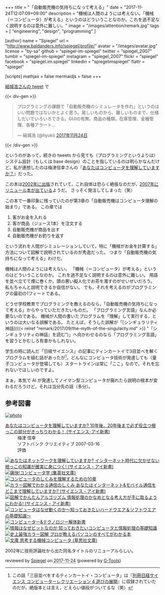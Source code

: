 +++
title = "「自動販売機の気持ちになって考える」"
date =  "2017-11-24T12:07:09+09:00"
description = "機械は人間のようには考えない。「機械（＝コンピュータ）が考える」というのはどういうことなのか。これを過不足なく説明するのは意外に難しい。"
image = "/images/attention/remark.jpg"
tags        = [ "engineering", "design", "programming" ]

[author]
  name      = "Spiegel"
  url       = "http://www.baldanders.info/spiegel/profile/"
  avatar    = "/images/avatar.jpg"
  license   = "by-sa"
  github    = "spiegel-im-spiegel"
  twitter   = "spiegel_2007"
  tumblr    = "spiegel-im-spiegel"
  instagram = "spiegel_2007"
  flickr    = "spiegel"
  facebook  = "spiegel.im.spiegel"
  linkedin  = "spiegelimspiegel"
  flattr    = "spiegel"

[scripts]
  mathjax = false
  mermaidjs = false
+++

[結城浩さんの tweet](https://twitter.com/hyuki/status/933850105614032897) で

{{< div-gen >}}
<blockquote class="twitter-tweet" data-lang="ja"><p lang="ja" dir="ltr">プログラミングの課題で「自動販売機のシミュレータを作れ」というのはいい問題ではないかとよく思う。易しいものから、難しいものまで、仕様しだいでいろいろできる。GUIの有無、商品の種類、在庫管理、金種管理、各種アラート…</p>&mdash; 結城浩 (@hyuki) <a href="https://twitter.com/hyuki/status/933850105614032897?ref_src=twsrc%5Etfw">2017年11月24日</a></blockquote>
{{< /div-gen >}}

というのがあって，続きの tweets から見ても（プログラミングというよりは）システム設計（もしくは base design）のことを指しているのは明らかなんだけど，私が連想したのは梅津信幸さんの『[あなたはコンピュータを理解していますか？](http://www.amazon.co.jp/exec/obidos/ASIN/4774116009/baldandersinf-22/)』だった。

この本は[2002年に出版](http://www.baldanders.info/spiegel/log/nikki-s/200211.html#1706)されていて，これ自体は恐らく絶版なのだが，[2007年にリニュール本が出ている](http://www.amazon.co.jp/exec/obidos/ASIN/4797339497/baldandersinf-22/)ようだ。
さっそく発注してしまった（笑）

この本で一番印象に残っていたのが第3章の「自動販売機はコンピュータ理解の始まり」である。
この章では

1. 客がお金を入れる
1. 客が商品（ジュース1本）を注文する
1. 自動販売機が商品を出す
1. 自動販売機がお釣りを返す

という流れを人間がシミュレーションしていて，特に「機械がお金を計算する」方法について図解で説明されているのが秀逸だった。
つまり「自動販売機の気持ちになって考える」わけだ。

機械は人間のようには考えない。
「機械（＝コンピュータ）が考える」というのはどういうことなのか。
これを過不足なく説明するのは意外に難しい。
用語を並べ立てて煙に巻くか，頭の悪い擬人化でお茶を濁すのがせいぜいだろう。
私もちゃんと説明できるか自信がない。
でも，それを考えるのがプログラミングの最初の1フィートである。

どうせ学校教育でプログラミングを教えるのなら，「自動販売機の気持ちになって考える」からやっていただきたいものだ。
「プログラミング言語」なんか必要ないのである。
機械が人間の書いたプログラムを「理解」して実行する，というのは大いなる誤解である。
たとえば，そうした誤解が「[シンギュラリティ神話]({{< relref "remark/2017/09/the-myth-of-the-singularity.md" >}} "『シンギュラリティの神話』を読む")」へ向かわせるのなら「プログラミング言語」を習うとかむしろ有害かもしれない。

学生の時に読んだ「日経サイエンス」の記事にティンカートイで3目並べを解くプログラムを組む話があったが[^ttc1]，どんなにコンピュータ技術が発達しても（量子コンピュータが登場しても）スタートラインは常に「ここ」なので，それを忘れないでほしいのですよ。

[^ttc1]: この話「三目並べをするティンカートイ・コンピュータ」は『[別冊日経サイエンス コンピューターレクリエーション 4 遊びの展開](http://www.amazon.co.jp/exec/obidos/ASIN/4532511135/baldandersinf-22/)』に収録されていたのだが，絶版本とは言え，どえらい値段がついてるな（笑）

まぁ，本気で AI が発達してノイマン型コンピュータが廃れたら説明の根本が変わるだろうけど，それは当分先の話（多分）。

## 参考図書

<div class="hreview" ><a class="item url" href="http://www.amazon.co.jp/exec/obidos/ASIN/4797339497/baldandersinf-22/"><img src="https://images-fe.ssl-images-amazon.com/images/I/51W3fP3Q%2BtL._SL160_.jpg" alt="photo" class="photo"  /></a><dl ><dt class="fn"><a class="item url" href="http://www.amazon.co.jp/exec/obidos/ASIN/4797339497/baldandersinf-22/">あなたはコンピュータを理解していますか? 10年後、20年後まで必ず役立つ根っこの部分がきっちりわかる！ (サイエンス･アイ新書)</a></dt><dd>梅津 信幸 </dd><dd>ソフトバンク クリエイティブ 2007-03-16</dd><dd>評価<abbr class="rating" title="4"><img src="http://g-images.amazon.com/images/G/01/detail/stars-4-0.gif" alt="" /></abbr> </dd></dl><p class="similar"><a href="http://www.amazon.co.jp/exec/obidos/ASIN/4797354690/baldandersinf-22/" target="_top"><img src="http://images.amazon.com/images/P/4797354690.09._SCTHUMBZZZ_.jpg"  alt="あなたはネットワークを理解していますか? インターネット時代に欠かせない根っこの知識が確実に身につく! (サイエンス・アイ新書)"  /></a> <a href="http://www.amazon.co.jp/exec/obidos/ASIN/4087474283/baldandersinf-22/" target="_top"><img src="http://images.amazon.com/images/P/4087474283.09._SCTHUMBZZZ_.jpg"  alt="痛快!コンピュータ学 (集英社文庫)"  /></a> <a href="http://www.amazon.co.jp/exec/obidos/ASIN/4774124222/baldandersinf-22/" target="_top"><img src="http://images.amazon.com/images/P/4774124222.09._SCTHUMBZZZ_.jpg"  alt="コンピュータのしくみを理解するための10章"  /></a> <a href="http://www.amazon.co.jp/exec/obidos/ASIN/4797348747/baldandersinf-22/" target="_top"><img src="http://images.amazon.com/images/P/4797348747.09._SCTHUMBZZZ_.jpg"  alt="カラー図解でわかる通信のしくみ あなたはインターネット&モバイル通信をどこまで理解していますか? (サイエンス・アイ新書)"  /></a> <a href="http://www.amazon.co.jp/exec/obidos/ASIN/4797370939/baldandersinf-22/" target="_top"><img src="http://images.amazon.com/images/P/4797370939.09._SCTHUMBZZZ_.jpg"  alt="図解でかんたんアルゴリズム 情報処理のかなめとなる考え方が手に取るようにわかる! (サイエンス・アイ新書)"  /></a> <a href="http://www.amazon.co.jp/exec/obidos/ASIN/4822281655/baldandersinf-22/" target="_top"><img src="http://images.amazon.com/images/P/4822281655.09._SCTHUMBZZZ_.jpg"  alt="コンピュータはなぜ動くのか～知っておきたいハードウエア＆ソフトウエアの基礎知識～"  /></a> <a href="http://www.amazon.co.jp/exec/obidos/ASIN/4797384298/baldandersinf-22/" target="_top"><img src="http://images.amazon.com/images/P/4797384298.09._SCTHUMBZZZ_.jpg"  alt="コンピューター&テクノロジー解体新書"  /></a> <a href="http://www.amazon.co.jp/exec/obidos/ASIN/4822282708/baldandersinf-22/" target="_top"><img src="http://images.amazon.com/images/P/4822282708.09._SCTHUMBZZZ_.jpg"  alt="情報はなぜビットなのか 知っておきたいコンピュータと情報処理の基礎知識"  /></a> <a href="http://www.amazon.co.jp/exec/obidos/ASIN/4816352481/baldandersinf-22/" target="_top"><img src="http://images.amazon.com/images/P/4816352481.09._SCTHUMBZZZ_.jpg"  alt="史上最強カラー図解 プロが教えるパソコンのすべてがわかる本"  /></a> <a href="http://www.amazon.co.jp/exec/obidos/ASIN/4794220588/baldandersinf-22/" target="_top"><img src="http://images.amazon.com/images/P/4794220588.09._SCTHUMBZZZ_.jpg"  alt="文庫 思考する機械コンピュータ (草思社文庫)"  /></a> </p>
<p class="description">2002年に技術評論社から出た同名タイトルのリニューアルらしい。</p>
<p class="gtools" >reviewed by <a href='#maker' class='reviewer'>Spiegel</a> on <abbr class="dtreviewed" title="2017-11-24">2017-11-24</abbr> (powered by <a href="http://www.goodpic.com/mt/aws/index.html" >G-Tools</a>)</p>
</div>
